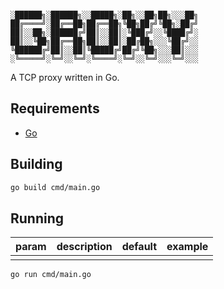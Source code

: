 ```

░██████╗░██████╗░░█████╗░██╗░░██╗██╗░░░██╗
██╔════╝░██╔══██╗██╔══██╗╚██╗██╔╝╚██╗░██╔╝
██║░░██╗░██████╔╝██║░░██║░╚███╔╝░░╚████╔╝░
██║░░╚██╗██╔══██╗██║░░██║░██╔██╗░░░╚██╔╝░░
╚██████╔╝██║░░██║╚█████╔╝██╔╝╚██╗░░░██║░░░
░╚═════╝░╚═╝░░╚═╝░╚════╝░╚═╝░░╚═╝░░░╚═╝░░░

```

A TCP proxy written in Go.

## Requirements

- [Go](https://go.dev/)

## Building

```bash
go build cmd/main.go
```

## Running

| param | description | default | example |
|---|---|---|---|
|||||

```bash
go run cmd/main.go
```

